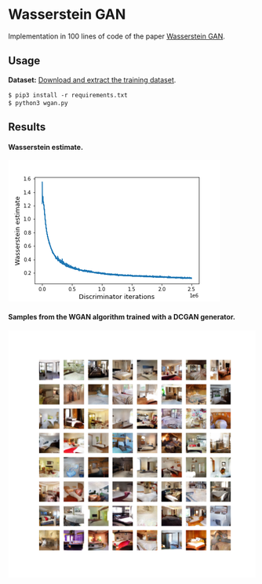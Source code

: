 # Wasserstein GAN

Implementation in 100 lines of code of the paper [Wasserstein GAN](https://arxiv.org/abs/1701.07875).

## Usage

**Dataset:** [Download and extract the training dataset](https://github.com/fyu/lsun).

```commandline
$ pip3 install -r requirements.txt
$ python3 wgan.py
```

## Results

#### Wasserstein estimate.
![](Imgs/wgan_loss.png)

#### Samples from the WGAN algorithm trained with a DCGAN generator.
![](Imgs/generated_images.png)

